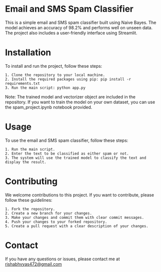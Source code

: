 # Email and SMS Spam Classifier

This is a simple email and SMS spam classifier built using Naive Bayes. The model achieves an accuracy of 98.2% and performs well on unseen data. The project also includes a user-friendly interface using Streamlit.

# Installation

To install and run the project, follow these steps:

    1. Clone the repository to your local machine.
    2. Install the required packages using pip: pip install -r requirements.txt
    3. Run the main script: python app.py

Note: The trained model and vectorizer object are included in the repository. If you want to train the model on your own dataset, you can use the spam_project.ipynb notebook provided.

# Usage

To use the email and SMS spam classifier, follow these steps:

    1. Run the main script.
    2. Enter the text to be classified as either spam or not.
    3. The system will use the trained model to classify the text and display the result.

# Contributing

We welcome contributions to this project. If you want to contribute, please follow these guidelines:

    1. Fork the repository.
    2. Create a new branch for your changes.
    3. Make your changes and commit them with clear commit messages.
    4. Push your changes to your forked repository.
    5. Create a pull request with a clear description of your changes.

# Contact
If you have any questions or issues, please contact me at rishabhvyas472@gmail.com
